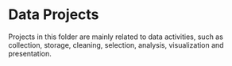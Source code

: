 # Data Projects
Projects in this folder are mainly related to data activities, such as collection, storage, cleaning, selection, analysis, visualization and presentation.
